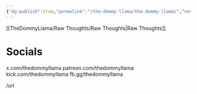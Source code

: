```yaml
---
{"dg-publish":true,"permalink":"/the-dommy-llama/the-dommy-llama/","noteIcon":""}
---
```


[[TheDommyLlama/Raw Thoughts/Raw Thoughts\|Raw Thoughts]]


# Socials
x.com/thedommyllama
patreon.com/thedommyllama
kick.com/thedommyllama
fb.gg/thedommyllama


/url
